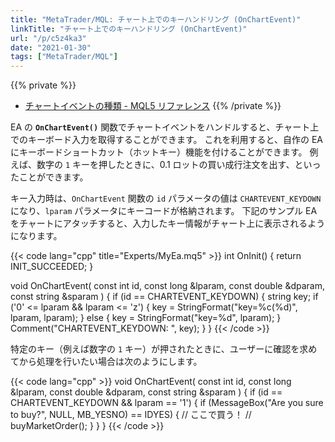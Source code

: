 ```yaml
---
title: "MetaTrader/MQL: チャート上でのキーハンドリング (OnChartEvent)"
linkTitle: "チャート上でのキーハンドリング (OnChartEvent)"
url: "/p/c5z4ka3"
date: "2021-01-30"
tags: ["MetaTrader/MQL"]
---
```


{{% private %}}
- [チャートイベントの種類 - MQL5 リファレンス](https://www.mql5.com/ja/docs/constants/chartconstants/enum_chartevents)
{{% /private %}}

EA の __`OnChartEvent()`__ 関数でチャートイベントをハンドルすると、チャート上でのキーボード入力を取得することができます。
これを利用すると、自作の EA にキーボードショートカット（ホットキー）機能を付けることができます。
例えば、数字の `1` キーを押したときに、0.1 ロットの買い成行注文を出す、といったことができます。

キー入力時は、`OnChartEvent` 関数の `id` パラメータの値は `CHARTEVENT_KEYDOWN` になり、`lparam` パラメータにキーコードが格納されます。
下記のサンプル EA をチャートにアタッチすると、入力したキー情報がチャート上に表示されるようになります。

{{< code lang="cpp" title="Experts/MyEa.mq5" >}}
int OnInit() {
    return INIT_SUCCEEDED;
}

void OnChartEvent(
    const int id,
    const long &lparam,
    const double &dparam,
    const string &sparam
) {
    if (id == CHARTEVENT_KEYDOWN) {
        string key;
        if ('0' <= lparam && lparam <= 'z') {
            key = StringFormat("key=%c(%d)", lparam, lparam);
        } else {
            key = StringFormat("key=%d", lparam);
        }
        Comment("CHARTEVENT_KEYDOWN: ", key);
    }
}
{{< /code >}}

特定のキー（例えば数字の `1` キー）が押されたときに、ユーザーに確認を求めてから処理を行いたい場合は次のようにします。

{{< code lang="cpp" >}}
void OnChartEvent(
    const int id,
    const long &lparam,
    const double &dparam,
    const string &sparam
) {
    if (id == CHARTEVENT_KEYDOWN && lparam == '1') {
        if (MessageBox("Are you sure to buy?", NULL, MB_YESNO) == IDYES) {
            // ここで買う！
            // buyMarketOrder();
        }
    }
}
{{< /code >}}

